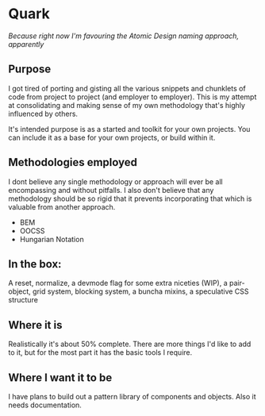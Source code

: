 # Quark
*Because right now I'm favouring the Atomic Design naming approach, apparently*

## Purpose
I got tired of porting and gisting all the various snippets and chunklets of code from project to project (and employer to employer). This is my attempt at consolidating and making sense of my own methodology that's highly influenced by others.

It's intended purpose is as a started and toolkit for your own projects. You can include it as a base for your own projects, or build within it.


## Methodologies employed
I dont believe any single methodology or approach will ever be all encompassing and without pitfalls. I also don't believe that any methodology should be so rigid that it prevents incorporating that which is valuable from another approach.

- BEM
- OOCSS
- Hungarian Notation

## In the box:
A reset, normalize, a devmode flag for some extra niceties (WIP), a pair-object, grid system, blocking system, a buncha mixins, a speculative CSS structure

## Where it is
Realistically it's about 50% complete. There are more things I'd like to add to it, but for the most part it has the basic tools I require.

## Where I want it to be
I have plans to build out a pattern library of components and objects. Also it needs documentation.
